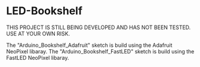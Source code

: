 # LED-Bookshelf
THIS PROJECT IS STILL BEING DEVELOPED AND HAS NOT BEEN TESTED. USE AT YOUR OWN RISK.

The "Arduino_Bookshelf_Adafruit" sketch is build using the Adafruit NeoPixel libaray.
The "Arduino_Bookshelf_FastLED" sketch is build using the FastLED NeoPixel libaray.
